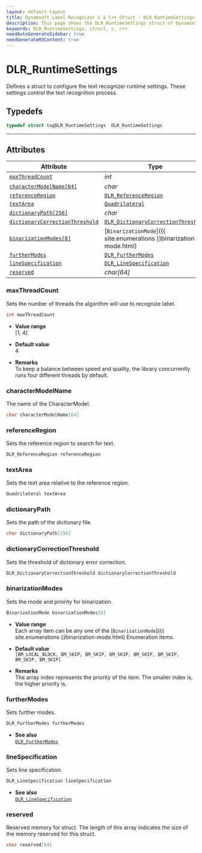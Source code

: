 ```yaml
---
layout: default-layout
title: Dynamsoft Label Recognizer C & C++ Struct - DLR_RuntimeSettings
description: This page shows the DLR_RuntimeSettings struct of Dynamsoft Label Recognizer for C & C++ Language.
keywords: DLR_RuntimeSettings, struct, c, c++
needAutoGenerateSidebar: true
needGenerateH3Content: true
---
```



# DLR_RuntimeSettings
Defines a struct to configure the text recognizer runtime settings. These settings control the text recognition process.

## Typedefs

```cpp
typedef struct tagDLR_RuntimeSettings  DLR_RuntimeSettings
```  
  
---
  

## Attributes
  
| Attribute | Type |
|---------- | ---- |
| [`maxThreadCount`](#maxthreadcount) | *int* |
| [`characterModelName[64]`](#charactermodelname) | *char* |
| [`referenceRegion`](#referenceregion) | [`DLR_ReferenceRegion`](dlr-reference-region.md) |
| [`textArea`](#textarea) | [`Quadrilateral`](quadrilateral.md) |
| [`dictionaryPath[256]`](#dictionarypath) | *char* |
| [`dictionaryCorrectionThreshold`](#dictionarycorrectionthreshold) |  [`DLR_DictionaryCorrectionThreshold`](dlr-dictionary-correction-threshold.md) |
| [`binarizationModes[8]`](#binarizationmodes) | [`BinarizationMode`]({{ site.enumerations }}binarization-mode.html) |
| [`furtherModes`](#furthermodes) | [`DLR_FurtherModes`](dlr-further-modes.md)|
| [`lineSpecification`](#linespecification) | [`DLR_LineSpecification`](dlr-line-specification.md) |
| [`reserved`](#reserved) | *char\[64\]* |


### maxThreadCount
Sets the number of threads the algorithm will use to recognize label.
```cpp
int maxThreadCount
```
- **Value range**   
    [1, 4]
      
- **Default value**   
    4
    
- **Remarks**   
    To keep a balance between speed and quality, the library concurrently runs four different threads by default.

### characterModelName
The name of the CharacterModel.
```cpp
char characterModelName[64]
```

### referenceRegion
Sets the reference region to search for text.
```cpp
DLR_ReferenceRegion referenceRegion
```

### textArea
Sets the text area relative to the reference region.
```cpp
Quadrilateral textArea
```

### dictionaryPath
Sets the path of the dictionary file.
```cpp
char dictionaryPath[256]
```

### dictionaryCorrectionThreshold
Sets the threshold of dictionary error correction.
```cpp
DLR_DictionaryCorrectionThreshold dictionaryCorrectionThreshold
```

### binarizationModes
Sets the mode and priority for binarization.

```cpp
BinarizationMode binarizationModes[8]
```

- **Value range**   
    Each array item can be any one of the [`BinarizationMode`]({{ site.enumerations }}binarization-mode.html) Enumeration items.
      
- **Default value**   
    `[BM_LOCAL_BLOCK, BM_SKIP, BM_SKIP, BM_SKIP, BM_SKIP, BM_SKIP, BM_SKIP, BM_SKIP]`
    
- **Remarks**   
    The array index represents the priority of the item. The smaller index is, the higher priority is.


### furtherModes
Sets further modes.

```cpp
DLR_FurtherModes furtherModes
```

- **See also**  
    [`DLR_FurtherModes`](dlr-further-modes.md)


### lineSpecification
Sets line specification.

```cpp
DLR_LineSpecification lineSpecification
```

- **See also**  
    [`DLR_LineSpecification`](dlr-line-specification.md)


### reserved
Reserved memory for struct. The length of this array indicates the size of the memory reserved for this struct.
```cpp
char reserved[64]
```

